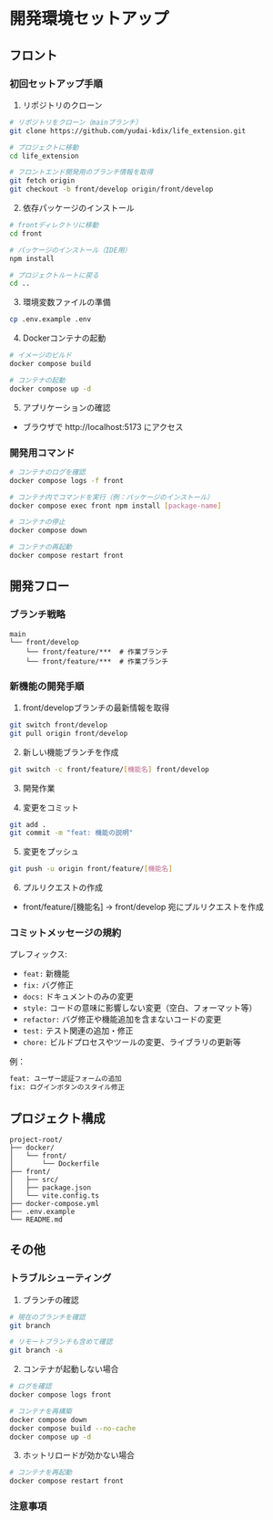 

# 開発環境セットアップ

## フロント

### 初回セットアップ手順

1. リポジトリのクローン
```bash
# リポジトリをクローン（mainブランチ）
git clone https://github.com/yudai-kdix/life_extension.git

# プロジェクトに移動
cd life_extension

# フロントエンド開発用のブランチ情報を取得
git fetch origin
git checkout -b front/develop origin/front/develop
```

2. 依存パッケージのインストール

```bash
# frontディレクトリに移動
cd front

# パッケージのインストール（IDE用）
npm install

# プロジェクトルートに戻る
cd ..
```

3. 環境変数ファイルの準備
```bash
cp .env.example .env
```

4. Dockerコンテナの起動
```bash
# イメージのビルド
docker compose build

# コンテナの起動
docker compose up -d
```

5. アプリケーションの確認
- ブラウザで http://localhost:5173 にアクセス

### 開発用コマンド

```bash
# コンテナのログを確認
docker compose logs -f front

# コンテナ内でコマンドを実行（例：パッケージのインストール）
docker compose exec front npm install [package-name]

# コンテナの停止
docker compose down

# コンテナの再起動
docker compose restart front
```

## 開発フロー

### ブランチ戦略

```
main
└── front/develop
    └── front/feature/***  # 作業ブランチ
    └── front/feature/***  # 作業ブランチ
```

### 新機能の開発手順

1. front/developブランチの最新情報を取得
```bash
git switch front/develop
git pull origin front/develop
```

2. 新しい機能ブランチを作成
```bash
git switch -c front/feature/[機能名] front/develop
```

3. 開発作業

4. 変更をコミット
```bash
git add .
git commit -m "feat: 機能の説明"
```

5. 変更をプッシュ
```bash
git push -u origin front/feature/[機能名]
```

6. プルリクエストの作成
- front/feature/[機能名] → front/develop 宛にプルリクエストを作成

### コミットメッセージの規約

プレフィックス:
- `feat:` 新機能
- `fix:` バグ修正
- `docs:` ドキュメントのみの変更
- `style:` コードの意味に影響しない変更（空白、フォーマット等）
- `refactor:` バグ修正や機能追加を含まないコードの変更
- `test:` テスト関連の追加・修正
- `chore:` ビルドプロセスやツールの変更、ライブラリの更新等

例：
```bash
feat: ユーザー認証フォームの追加
fix: ログインボタンのスタイル修正
```

## プロジェクト構成

```
project-root/
├── docker/
│   └── front/
│       └── Dockerfile
├── front/
│   ├── src/
│   ├── package.json
│   └── vite.config.ts
├── docker-compose.yml
├── .env.example
└── README.md
```

## その他

### トラブルシューティング

1. ブランチの確認
```bash
# 現在のブランチを確認
git branch

# リモートブランチも含めて確認
git branch -a
```

2. コンテナが起動しない場合
```bash
# ログを確認
docker compose logs front

# コンテナを再構築
docker compose down
docker compose build --no-cache
docker compose up -d
```

3. ホットリロードが効かない場合
```bash
# コンテナを再起動
docker compose restart front
```

### 注意事項